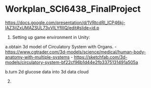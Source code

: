 # Workplan_SCI6438_FinalProject

https://docs.google.com/presentation/d/1VRtcdRI_ICP46kj-lAZ3jIZxUMAZSUL73vVILYflIlQ/edit#slide=id.p

1. Setting up game environment in Unity:

  a.obtain 3d model of Circulatory System with Organs. 
    - https://www.cgtrader.com/3d-models/science/medical/human-body-anatomy-with-multiple-systems
    - https://sketchfab.com/3d-models/circulatory-system-bf22cf96b1d44e2fb3375131491a505a

  b.turn 2d glucose data into 3d data cloud 

2. 
